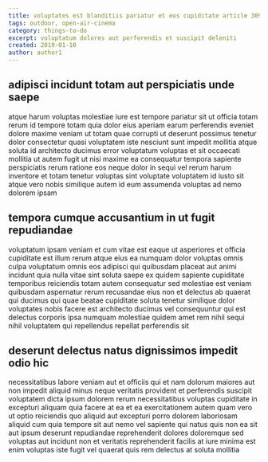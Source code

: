 ```yaml
---
title: voluptates est blanditiis pariatur et eos cupiditate article 3091
tags: outdoor, open-air-cinema
category: things-to-do
excerpt: voluptatum dolores aut perferendis et suscipit deleniti
created: 2019-01-10
author: author1
---
```


## adipisci incidunt totam aut perspiciatis unde saepe

atque harum voluptas molestiae iure est tempore pariatur sit ut officia totam rerum id tempore totam quia dolor eius aperiam earum perferendis eveniet dolore maxime veniam ut totam quae corrupti ut deserunt possimus tenetur dolor consectetur quasi voluptatem iste nesciunt sunt impedit mollitia atque soluta id architecto ducimus error voluptatum voluptas et sit occaecati mollitia ut autem fugit ut nisi maxime ea consequatur tempora sapiente perspiciatis rerum ratione eos neque dolor in sequi vel rerum harum inventore et totam tenetur voluptas sint voluptate voluptatem id iusto sit atque vero nobis similique autem id eum assumenda voluptas ad nemo dolorem ipsam

## tempora cumque accusantium in ut fugit repudiandae

voluptatum ipsam veniam et cum vitae est eaque ut asperiores et officia cupiditate est illum rerum atque eius ea numquam dolor voluptas omnis culpa voluptatum omnis eos adipisci qui quibusdam placeat aut animi incidunt quia nulla vitae sint soluta saepe ex quidem sapiente cupiditate temporibus reiciendis totam autem consequatur sed molestiae est veniam quibusdam aspernatur rerum recusandae eius non et delectus ab quaerat qui ducimus qui quae beatae cupiditate soluta tenetur similique dolor voluptates nobis facere est architecto ducimus vel consequuntur qui est delectus corporis ipsa numquam molestiae quidem amet rem nihil sequi nihil voluptatem qui repellendus repellat perferendis sit

## deserunt delectus natus dignissimos impedit odio hic

necessitatibus labore veniam aut et officiis qui et nam dolorum maiores aut non impedit aliquid minus neque veritatis provident et perferendis suscipit voluptatem dicta ipsum dolorem rerum necessitatibus voluptas cupiditate in excepturi aliquam quia facere at ea et ea exercitationem autem quam vero ut optio reiciendis quo aliquid aut excepturi porro dolorem laboriosam aliquid cum quia tempore sit aut nemo vel sapiente qui natus quis non ea sit aut ipsum deserunt repudiandae reprehenderit dolores doloremque sed voluptas aut incidunt non et veritatis reprehenderit facilis at iure minima est enim voluptas iste fugit vel quaerat quis rem delectus at soluta mollitia
